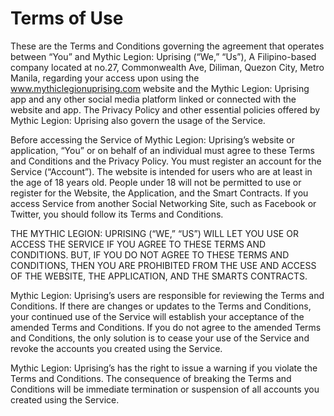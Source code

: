 # Terms of Use

These are the Terms and Conditions governing the agreement that operates between “You” and Mythic Legion: Uprising (“We,” “Us”), A Filipino-based company located at no.27, Commonwealth Ave, Diliman, Quezon City, Metro Manila, regarding your access upon using the www.mythiclegionuprising.com website and the Mythic Legion: Uprising app and any other social media platform linked or connected with the website and app. The Privacy Policy and other essential policies offered by Mythic Legion: Uprising also govern the usage of the Service.



Before accessing the Service of Mythic Legion: Uprising’s website or application, “You” or on behalf of an individual must agree to these Terms and Conditions and the Privacy Policy. You must register an account for the Service (“Account”). The website is intended for users who are at least in the age of 18 years old. People under 18 will not be permitted to use or register for the Website, the Application, and the Smart Contracts. If you access Service from another Social Networking Site, such as Facebook or Twitter, you should follow its Terms and Conditions.



THE MYTHIC LEGION: UPRISING (“WE,” “US”) WILL LET YOU USE OR ACCESS THE SERVICE IF YOU AGREE TO THESE TERMS AND CONDITIONS. BUT, IF YOU DO NOT AGREE TO THESE TERMS AND CONDITIONS, THEN YOU ARE PROHIBITED FROM THE USE AND ACCESS OF THE WEBSITE, THE APPLICATION, AND THE SMARTS CONTRACTS.



Mythic Legion: Uprising’s users are responsible for reviewing the Terms and Conditions. If there are changes or updates to the Terms and Conditions, your continued use of the Service will establish your acceptance of the amended Terms and Conditions. If you do not agree to the amended Terms and Conditions, the only solution is to cease your use of the Service and revoke the accounts you created using the Service.



Mythic Legion: Uprising’s has the right to issue a warning if you violate the Terms and Conditions. The consequence of breaking the Terms and Conditions will be immediate termination or suspension of all accounts you created using the Service.
